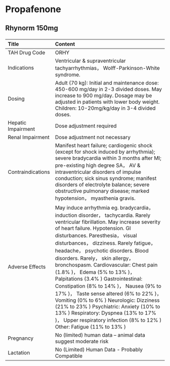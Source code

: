 # Propafenone

## Rhynorm 150mg

##### 

| Title              | Content                                                                                                                                                                                                                                                                                                                                                                                                                                                                                                                                                                                                                                                                                                                              |
|:-------------------|:-------------------------------------------------------------------------------------------------------------------------------------------------------------------------------------------------------------------------------------------------------------------------------------------------------------------------------------------------------------------------------------------------------------------------------------------------------------------------------------------------------------------------------------------------------------------------------------------------------------------------------------------------------------------------------------------------------------------------------------|
| TAH Drug Code      | ORHY                                                                                                                                                                                                                                                                                                                                                                                                                                                                                                                                                                                                                                                                                                                                 |
| Indications        | Ventricular & supraventricular tachyarrhythmias， Wolff-Parkinson-White syndrome.                                                                                                                                                                                                                                                                                                                                                                                                                                                                                                                                                                                                                                                    |
| Dosing             | Adult (70 kg): Initial and maintenance dose: 450-600 mg/day in 2-3 divided doses. May increase to 900 mg/day. Dosage may be adjusted in patients with lower body weight. Children: 10-20mg/kg/day in 3-4 divided doses.                                                                                                                                                                                                                                                                                                                                                                                                                                                                                                              |
| Hepatic Impairment | Dose adjustment required                                                                                                                                                                                                                                                                                                                                                                                                                                                                                                                                                                                                                                                                                                             |
| Renal Impairment   | Dose adjustment not necessary                                                                                                                                                                                                                                                                                                                                                                                                                                                                                                                                                                                                                                                                                                        |
| Contraindications  | Manifest heart failure; cardiogenic shock (except for shock induced by arrhythmia); severe bradycardia within 3 months after MI; pre-existing high degree SA， AV & intraventricular disorders of impulse conduction; sick sinus syndrome; manifest disorders of electrolyte balance; severe obstructive pulmonary disease; marked hypotension， myasthenia gravis.                                                                                                                                                                                                                                                                                                                                                                  |
| Adverse Effects    | May induce arrhythmia eg. bradycardia， induction disorder， tachycardia. Rarely ventricular fibrillation. May increase severity of heart failure. Hypotension. GI disturbances. Paresthesia， visual disturbances， dizziness. Rarely fatigue， headache， psychotic disorders. Blood disorders. Rarely， skin allergy， bronchospasm. Cardiovascular: Chest pain (1.8% )， Edema (5% to 13% )， Palpitations (3.4% ) Gastrointestinal: Constipation (8% to 14% )， Nausea (9% to 17% )， Taste sense altered (6% to 22% )， Vomiting (0% to 6% ) Neurologic: Dizziness (21% to 23% ) Psychiatric: Anxiety (10% to 13% ) Respiratory: Dyspnea (13% to 17% )， Upper respiratory infection (8% to 12% ) Other: Fatigue (11% to 13% ) |
| Pregnancy          | No (limited) human data – animal data suggest moderate risk                                                                                                                                                                                                                                                                                                                                                                                                                                                                                                                                                                                                                                                                          |
| Lactation          | No (Limited) Human Data - Probably Compatible                                                                                                                                                                                                                                                                                                                                                                                                                                                                                                                                                                                                                                                                                        |

